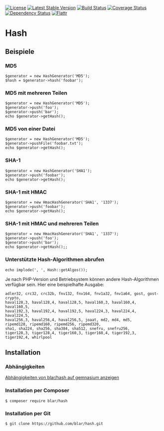 [![License](https://poser.pugx.org/blar/hash/license)](https://packagist.org/packages/blar/hash)
[![Latest Stable Version](https://poser.pugx.org/blar/hash/v/stable)](https://packagist.org/packages/blar/hash)
[![Build Status](https://travis-ci.org/blar/hash.svg?branch=master)](https://travis-ci.org/blar/hash)
[![Coverage Status](https://coveralls.io/repos/blar/hash/badge.svg?branch=master)](https://coveralls.io/r/blar/hash?branch=master)
[![Dependency Status](https://gemnasium.com/blar/hash.svg)](https://gemnasium.com/blar/hash)
[![Flattr](https://button.flattr.com/flattr-badge-large.png)](https://flattr.com/submit/auto?user_id=Blar&url=https%3A%2F%2Fgithub.com%2Fblar%2Fhash)

# Hash

## Beispiele

### MD5

    $generator = new HashGenerator('MD5');
    $hash = $generator->hash('foobar');

### MD5 mit mehreren Teilen

    $generator = new HashGenerator('MD5');
    $generator->push('foo');
    $generator->push('bar');
    echo $generator->getHash();

### MD5 von einer Datei

    $generator = new HashGenerator('MD5');
    $generator->pushFile('foobar.txt');
    echo $generator->getHash();

### SHA-1

    $generator = new HashGenerator('SHA1');
    $generator->push('foobar');
    echo $generator->getHash();

### SHA-1 mit HMAC

    $generator = new HmacHashGenerator('SHA1', '1337');
    $generator->push('foobar');
    echo $generator->getHash();

### SHA-1 mit HMAC und mehreren Teilen

    $generator = new HmacHashGenerator('SHA1', '1337');
    $generator->push('foo');
    $generator->push('bar');
    echo $generator->getHash();;

### Unterstützte Hash-Algorithmen abrufen

    echo implode(', ', Hash::getAlgos());

Je nach PHP-Version und Betriebsystem können andere Hash-Algorithmen verfügbar sein. Hier eine beispielhafte Ausgabe:

    adler32, crc32, crc32b, fnv132, fnv164, fnv1a32, fnv1a64, gost, gost-crypto,
    haval128,3, haval128,4, haval128,5, haval160,3, haval160,4, haval160,5,
    haval192,3, haval192,4, haval192,5, haval224,3, haval224,4, haval224,5,
    haval256,3, haval256,4, haval256,5, joaat, md2, md4, md5,
    ripemd128, ripemd160, ripemd256, ripemd320,
    sha1, sha224, sha256, sha384, sha512, snefru, snefru256,
    tiger128,3, tiger128,4, tiger160,3, tiger160,4, tiger192,3, tiger192,4, whirlpool

## Installation

### Abhängigkeiten

[Abhängigkeiten von blar/hash auf gemnasium anzeigen](https://gemnasium.com/blar/hash)

### Installation per Composer

    $ composer require blar/hash

### Installation per Git

    $ git clone https://github.com/blar/hash.git
